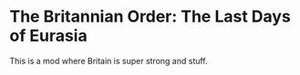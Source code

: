# The Britannian Order: The Last Days of Eurasia

This is a mod where Britain is super strong and stuff. 
